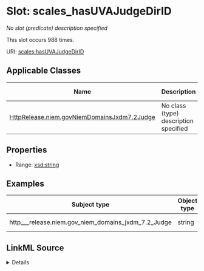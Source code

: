

# Slot: scales_hasUVAJudgeDirID


_No slot (predicate) description specified_






This slot occurs 988 times.


URI: [scales:hasUVAJudgeDirID](http://schemas.scales-okn.org/rdf/scales#hasUVAJudgeDirID)



<!-- no inheritance hierarchy -->





## Applicable Classes

| Name | Description | Modifies Slot |
| --- | --- | --- |
| [HttpRelease.niem.govNiemDomainsJxdm7.2Judge](../classes/HttpRelease.niem.govNiemDomainsJxdm7.2Judge.md) | No class (type) description specified |  yes  |







## Properties

* Range: [xsd:string](http://www.w3.org/2001/XMLSchema#string)






## Examples

| Subject type | Object type | Example subject | Example object | Occurrences |
| --- | --- | --- | --- | --- |
| http___release.niem.gov_niem_domains_jxdm_7.2_Judge | string | scales:/JudgeEntity/SJ000018 | mag-424 | 988 |




## LinkML Source

<details>

```yaml
name: scales_hasUVAJudgeDirID
annotations:
  count:
    tag: count
    value: 988
description: No slot (predicate) description specified
examples:
- object:
    example_object: mag-424
    example_object_type: string
    example_predicate: scales:hasUVAJudgeDirID
    example_subject: scales:/JudgeEntity/SJ000018
    example_subject_type: http___release.niem.gov_niem_domains_jxdm_7.2_Judge
from_schema: scales-kg
rank: 1000
slot_uri: scales:hasUVAJudgeDirID
alias: scales_hasUVAJudgeDirID
domain_of:
- http___release.niem.gov_niem_domains_jxdm_7.2_Judge
range: string

```
</details>